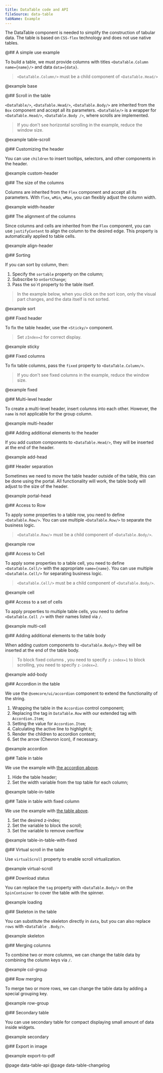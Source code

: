 ```yaml
---
title: DataTable code and API
fileSource: data-table
tabName: Example
---
```


The DataTable component is needed to simplify the construction of tabular data. The table is based on `CSS-flex` technology and does not use native tables.

@## A simple use example

To build a table, we must provide columns with titles `<DataTable.Column name={name}/>` and data `data={data}`.

> `<DataTable.Column/>` must be a child component of `<DataTable.Head/>`

@example base

@## Scroll in the table

`<DataTable/>`, `<DataTable.Head/>`, `<DataTable.Body/>` are inherited from the `Box` component and accept all its parameters. `<DataTable/>` is a wrapper for `<DataTable.Head/>`, `<DataTable.Body />`, where scrolls are implemented.

> If you don't see horizontal scrolling in the example, reduce the window size.

@example table-scroll

@## Customizing the header

You can use `children` to insert tooltips, selectors, and other components in the header.

@example custom-header

@## The size of the columns

Columns are inherited from the `Flex` component and accept all its parameters. With `flex`, `wMin`, `wMax`, you can flexibly adjust the column width.

@example width-header

@## The alignment of the columns

Since columns and cells are inherited from the `Flex` component, you can use `justifyContent` to align the column to the desired edge. This property is automatically applied to table cells.

@example align-header

@## Sorting

If you can sort by column, then:

1. Specify the `sortable` property on the column;
2. Subscribe to `onSortChange`;
3. Pass the so`rt property to the table itself.

> In the example below, when you click on the sort icon, only the visual part changes, and the data itself is not sorted.

@example sort

@## Fixed header

To fix the table header, use the `<Sticky/>` component.

> Set `zIndex=2` for correct display.

@example sticky

@## Fixed columns

To fix table columns, pass the `fixed` property to `<DataTable.Column/>`.

> If you don't see fixed columns in the example, reduce the window size.

@example fixed

@## Multi-level header

To create a multi-level header, insert columns into each other. However, the `name` is not applicable for the group column.

@example multi-header

@## Adding additional elements to the header

If you add custom components to `<DataTable.Head/>`, they will be inserted at the end of the header.

@example add-head

@## Header separation

Sometimes we need to move the table header outside of the table, this can be done using the portal. All functionality will work, the table body will adjust to the size of the header.

@example portal-head

@## Access to Row

To apply some properties to a table row, you need to define `<DataTable.Row/>`. You can use multiple `<DataTable.Row/>` to separate the business logic.

> `<DataTable.Row/>` must be a child component of `<DataTable.Body/>`.

@example row

@## Access to Cell

To apply some properties to a table cell, you need to define `<DataTable.Cell/>` with the appropriate `name={name}`. You can use multiple `<DataTable.Cell/>` for separating business logic.

> `<DataTable.Cell/>` must be a child component of `<DataTable.Body/>`.

@example cell

@## Access to a set of cells

To apply properties to multiple table cells, you need to define `<DataTable.Cell />` with their names listed via `/`.

@example multi-cell

@## Adding additional elements to the table body

When adding custom components to `<DataTable.Body/>` they will be inserted at the end of the table body.

> To block fixed columns , you need to specify `z-index=1` to block scrolling, you need to specify `z-index=2`.

@example add-body

@## Accordion in the table

We use the `@semcore/ui/accordion` component to extend the functionality of the string.

1. Wrapping the table in the `Accordion` control component;
2. Replacing the tag in `DataTable.Row` with our extended tag with `Accordion.Item`;
3. Setting the value for `Accordion.Item`;
4. Calculating the active line to highlight it;
5. Render the children to accordion content;
6. Set the arrow (Chevron icon), if necessary.

@example accordion

@## Table in table

We use the example with [the accordion above](/table-group/data-table/#accordion_in_the_table).

1. Hide the table header;
2. Set the width variable from the top table for each column;

@example table-in-table

@## Table in table with fixed column

We use the example with [the table above](/table-group/data-table/#table_in_table).

1. Set the desired z-index;
2. Set the variable to block the scroll;
3. Set the variable to remove overflow

@example table-in-table-with-fixed

@## Virtual scroll in the table

Use `virtualScroll` property to enable scroll virtualization.

@example virtual-scroll

@## Download status

You can replace the `tag` property with `<DataTable.Body/>` on the `SpinContainer` to cover the table with the spinner.

@example loading

@## Skeleton in the table

You can substitute the skeleton directly in `data`, but you can also replace `rows` with `<DataTable .Body/>`.

@example skeleton

@## Merging columns

To combine two or more columns, we can change the table data by combining the column keys via `/`.

@example col-group

@## Row merging

To merge two or more rows, we can change the table data by adding a special grouping key.

@example row-group

@## Secondary table

You can use secondary table for compact displaying small amount of data inside widgets.

@example secondary

@## Export in image

@example export-to-pdf

@page data-table-api
@page data-table-changelog
